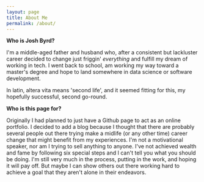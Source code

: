 ```yaml
---
layout: page
title: About Me
permalink: /about/
---
```


**Who is Josh Byrd?**

I'm a middle-aged father and husband who, after a consistent but lackluster career decided to change just friggin' *everything* and fulfill my dream of working in tech. I went back to school, am working my way toward a master's degree and hope to land somewhere in data science or software development.

In latin, altera vita means 'second life', and it seemed fitting for this, my hopefully successful, second go-round.  

**Who is this page for?**

Originally I had planned to just have a Github page to act as an online portfolio. I decided to add a blog because I thought that there are probably several people out there trying make a midlife (or any other time) career change that might benefit from my experiences. I'm not a motivational speaker, nor am I trying to sell anything to anyone. I've not achieved wealth and fame by following six special steps and I can't tell you what you should be doing. I'm still very much in the process, putting in the work, and hoping it will pay off. But maybe I can show others out there working hard to achieve a goal that they aren't alone in their endeavors.